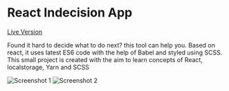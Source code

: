 # React Indecision App

[Live Version](https://imcy-indecision-app.herokuapp.com/)

Found it hard to decide what to do next? this tool can help you.
Based on react, it uses latest ES6 code with the help of Babel and styled using SCSS.
This small project is created with the aim to learn concepts of React, localstorage, Yarn and SCSS

![Screenshot 1](https://imcy2018.appspot.com/images/project/indecision/indecision1.png)
![Screenshot 2](https://imcy2018.appspot.com/images/project/indecision/indecision2.png)